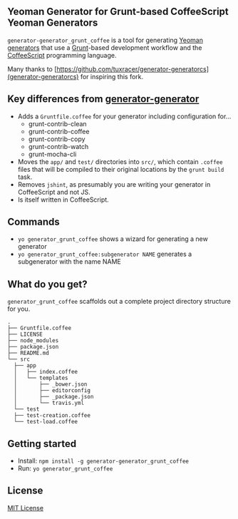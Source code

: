 ## Yeoman Generator for Grunt-based CoffeeScript Yeoman Generators

`generator-generator_grunt_coffee` is a tool for generating
[Yeoman generators](http://yeoman.io/generators.html) that use a
[Grunt](http://gruntjs.com/)-based development workflow and the
[CoffeeScript](http://coffeescript.org/) programming language.

Many thanks to [https://github.com/tuxracer/generator-generatorcs](generator-generatorcs) for inspiring this fork.

## Key differences from [generator-generator](https://npmjs.org/package/generator-generator)

* Adds a `Gruntfile.coffee` for your generator including configuration for...
  * grunt-contrib-clean
  * grunt-contrib-coffee
  * grunt-contrib-copy
  * grunt-contrib-watch
  * grunt-mocha-cli
* Moves the `app/` and `test/` directories into `src/`, which contain `.coffee` files that
will be compiled to their original locations by the `grunt build` task.
* Removes `jshint`, as presumably you are writing your generator in CoffeeScript and not JS.
* Is itself written in CoffeeScript.

## Commands

* `yo generator_grunt_coffee` shows a wizard for generating a new generator
* `yo generator_grunt_coffee:subgenerator NAME` generates a subgenerator with the name NAME

## What do you get?

`generator_grunt_coffee` scaffolds out a complete project directory structure for
you.

    .
    ├── Gruntfile.coffee
    ├── LICENSE
    ├── node_modules
    ├── package.json
    ├── README.md
    └── src
      ├── app
      │   ├── index.coffee
      │   └── templates
      │       ├── _bower.json
      │       ├── editorconfig
      │       ├── _package.json
      │       └── travis.yml
      └── test
      ├── test-creation.coffee
      └── test-load.coffee

## Getting started
- Install: `npm install -g generator-generator_grunt_coffee`
- Run: `yo generator_grunt_coffee`

## License
[MIT License](http://en.wikipedia.org/wiki/MIT_License)
